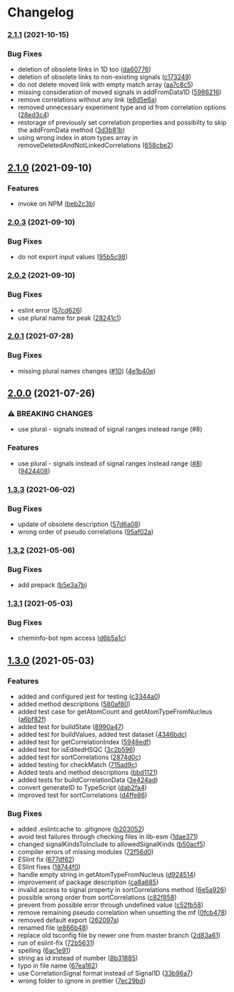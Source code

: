 # Changelog

### [2.1.1](https://www.github.com/cheminfo/nmr-correlation/compare/v2.1.0...v2.1.1) (2021-10-15)


### Bug Fixes

* deletion of obsolete links in 1D too ([da60776](https://www.github.com/cheminfo/nmr-correlation/commit/da607765b03ffd5a8197e8bdf38e30701f84690a))
* deletion of obsolete links to non-existing signals ([c173249](https://www.github.com/cheminfo/nmr-correlation/commit/c1732495a31abd0ff5ee3478f0bbd0e0c87861a6))
* do not delete moved link with empty match array ([aa7c8c5](https://www.github.com/cheminfo/nmr-correlation/commit/aa7c8c506a2315c87601661a470397ad0b310450))
* missing consideration of moved signals in addFromData1D ([5986216](https://www.github.com/cheminfo/nmr-correlation/commit/5986216b0b141bc4ad2701e4ac0ba156f92fc21a))
* remove correlations without any link ([e8d5e6a](https://www.github.com/cheminfo/nmr-correlation/commit/e8d5e6ab87b446f4c87a51a0646175706f5fb97e))
* removed unnecessary experiment type and id from correlation options ([28ed3c4](https://www.github.com/cheminfo/nmr-correlation/commit/28ed3c4c23ef79ed10d77cfba332859c7b327322))
* restorage of previously set correlation properties and possibilty to skip the addFromData method ([3d3b81b](https://www.github.com/cheminfo/nmr-correlation/commit/3d3b81b8e1aefa15ac0fa3259b3e85d5f916f79c))
* using wrong index in atom types array  in removeDeletedAndNotLinkedCorrelations ([658cbe2](https://www.github.com/cheminfo/nmr-correlation/commit/658cbe2af647cc0720b41056cb56dfce953b67b5))

## [2.1.0](https://www.github.com/cheminfo/nmr-correlation/compare/v2.0.3...v2.1.0) (2021-09-10)


### Features

* invoke on NPM ([beb2c3b](https://www.github.com/cheminfo/nmr-correlation/commit/beb2c3be06fb32160358b25687c124165d6cb11d))

### [2.0.3](https://www.github.com/cheminfo/nmr-correlation/compare/v2.0.2...v2.0.3) (2021-09-10)


### Bug Fixes

* do not export input values ([95b5c98](https://www.github.com/cheminfo/nmr-correlation/commit/95b5c987eb8dde3cd1b21ea35ce663d339f93102))

### [2.0.2](https://www.github.com/cheminfo/nmr-correlation/compare/v2.0.1...v2.0.2) (2021-09-10)


### Bug Fixes

* eslint error ([57cd626](https://www.github.com/cheminfo/nmr-correlation/commit/57cd626b1652011c560d08b50ac73de0fada8ccb))
* use plural name for peak ([28241c1](https://www.github.com/cheminfo/nmr-correlation/commit/28241c1978c81a8b686ddffc06ede5ce4e72f199))

### [2.0.1](https://www.github.com/cheminfo/nmr-correlation/compare/v2.0.0...v2.0.1) (2021-07-28)


### Bug Fixes

* missing plural names changes ([#10](https://www.github.com/cheminfo/nmr-correlation/issues/10)) ([4e1b40e](https://www.github.com/cheminfo/nmr-correlation/commit/4e1b40e530cca4738d89aa7a1780db180035e72b))

## [2.0.0](https://www.github.com/cheminfo/nmr-correlation/compare/v1.3.3...v2.0.0) (2021-07-26)


### ⚠ BREAKING CHANGES

* use plural - signals instead of signal ranges instead range (#8)

### Features

* use plural - signals instead of signal ranges instead range ([#8](https://www.github.com/cheminfo/nmr-correlation/issues/8)) ([9424408](https://www.github.com/cheminfo/nmr-correlation/commit/9424408ff44c7637e882136178cec658c2c59d29))

### [1.3.3](https://www.github.com/cheminfo/nmr-correlation/compare/v1.3.2...v1.3.3) (2021-06-02)


### Bug Fixes

* update of obsolete description ([57d6a08](https://www.github.com/cheminfo/nmr-correlation/commit/57d6a08d9f25b70b692f8fd44b33903efebc5884))
* wrong order of pseudo correlations ([95af02a](https://www.github.com/cheminfo/nmr-correlation/commit/95af02a39ee82fde5d3190b83c6b0d649f7a3c09))

### [1.3.2](https://www.github.com/cheminfo/nmr-correlation/compare/v1.3.1...v1.3.2) (2021-05-06)


### Bug Fixes

* add prepack ([b5e3a7b](https://www.github.com/cheminfo/nmr-correlation/commit/b5e3a7bccc9de303117f3dfa0a8d6ceebd1011ce))

### [1.3.1](https://www.github.com/cheminfo/nmr-correlation/compare/v1.3.0...v1.3.1) (2021-05-03)


### Bug Fixes

* cheminfo-bot npm access ([d6b5a1c](https://www.github.com/cheminfo/nmr-correlation/commit/d6b5a1c3da89b1fceb9fba3116fc356c64b138d2))

## [1.3.0](https://www.github.com/cheminfo/nmr-correlation/compare/v1.1.6...v1.3.0) (2021-05-03)


### Features

* added and configured jest for testing ([c3344a0](https://www.github.com/cheminfo/nmr-correlation/commit/c3344a0ad2736bf5ea8f2e10e3c9729682729983))
* added method descriptions ([580af80](https://www.github.com/cheminfo/nmr-correlation/commit/580af80bec8a02f0a4c257bcd39b4392ea5fa090))
* added test case for getAtomCount and getAtomTypeFromNucleus ([a6bf82f](https://www.github.com/cheminfo/nmr-correlation/commit/a6bf82f83c8326c1cbac9a3124bdd0e3bc563cac))
* added test for buildState ([8990a47](https://www.github.com/cheminfo/nmr-correlation/commit/8990a475dc19f7b6c0aed3bf249a5e120247a514))
* added test for buildValues, added test dataset ([4346bdc](https://www.github.com/cheminfo/nmr-correlation/commit/4346bdcde3bb8573d88d963c962e58f8245677db))
* added test for getCorrelationIndex ([5948edf](https://www.github.com/cheminfo/nmr-correlation/commit/5948edff59ae761d75556a475dbffc0e24a1ae8c))
* added test for isEditedHSQC ([3c2b596](https://www.github.com/cheminfo/nmr-correlation/commit/3c2b5967d8220219e443bdf4f05c4abc67767201))
* added test for sortCorrelations ([2874d0c](https://www.github.com/cheminfo/nmr-correlation/commit/2874d0c884ea431668df883029a481536d707a89))
* added testing for checkMatch ([715ad9c](https://www.github.com/cheminfo/nmr-correlation/commit/715ad9c413f32bf321c1ed87be9315f9afb0230d))
* Added tests and method descriptions ([bbd1121](https://www.github.com/cheminfo/nmr-correlation/commit/bbd112187f8a0969c225a8b93e41138a12947c5d))
* added tests for buildCorrelationData ([3e424ad](https://www.github.com/cheminfo/nmr-correlation/commit/3e424adee194666213762215209a84667daf58c5))
* convert generateID to TypeScript ([dab2fa4](https://www.github.com/cheminfo/nmr-correlation/commit/dab2fa4b1838bff17e3f5540b04b8cc59efb04f0))
* improved test for sortCorrelations ([d4ffe86](https://www.github.com/cheminfo/nmr-correlation/commit/d4ffe8653a20d5ca55e5bff399f2625e6b6e7703))


### Bug Fixes

* added .eslintcache to .gitignore ([b203052](https://www.github.com/cheminfo/nmr-correlation/commit/b203052e8776237ff1bfbded20eea5295dd9c816))
* avoid test failures through checking files in lib-esm ([1dae371](https://www.github.com/cheminfo/nmr-correlation/commit/1dae371a69009587fdcf9398f024009aa93c4f88))
* changed signalKindsToInclude to allowedSignalKinds ([b50acf5](https://www.github.com/cheminfo/nmr-correlation/commit/b50acf53b9eae740d9b13e7b2cd54be68d490118))
* compiler errors of missing modules ([72f56d0](https://www.github.com/cheminfo/nmr-correlation/commit/72f56d0df230c8ff4c8466a176ba8d73b17acd25))
* ESlint fix ([677df62](https://www.github.com/cheminfo/nmr-correlation/commit/677df6250dacb630c7ebf8c27d3ca22afc195c0c))
* ESlint fixes ([18744f0](https://www.github.com/cheminfo/nmr-correlation/commit/18744f0c058e950b0cc60334dcf794888f20aee5))
* handle empty string in getAtomTypeFromNucleus ([d924514](https://www.github.com/cheminfo/nmr-correlation/commit/d9245148d898c5ebd318f4d698ab82efc61b94a7))
* improvement of package description ([ca8a685](https://www.github.com/cheminfo/nmr-correlation/commit/ca8a685b660a7a154e44543f33bd3e0fd40fc64d))
* invalid access to signal property in sortCorrelations method ([6e5a926](https://www.github.com/cheminfo/nmr-correlation/commit/6e5a926ea3284f50fcc50f369e22c29901620513))
* possible wrong order from sortCorrelations ([c82f858](https://www.github.com/cheminfo/nmr-correlation/commit/c82f858093d643c192b9f6a748dd3f434e933589))
* prevent from possible error through undefined value ([c52fb58](https://www.github.com/cheminfo/nmr-correlation/commit/c52fb58db91be8e910f0dcaa19525d230b727e39))
* remove remaining pseudo correlation when unsetting the mf ([0fcb478](https://www.github.com/cheminfo/nmr-correlation/commit/0fcb4783f7f12c11036a91652c32d1291111197d))
* removed default export ([262097a](https://www.github.com/cheminfo/nmr-correlation/commit/262097a0028e3ff3bcf6dd132cfabb6df9353f4e))
* renamed file ([e866b48](https://www.github.com/cheminfo/nmr-correlation/commit/e866b482bd0827b955e5d6961a733093cccbddb6))
* replace old tsconfig file by newer one from master branch ([2d83a61](https://www.github.com/cheminfo/nmr-correlation/commit/2d83a610231b9a9a8f75cbd17f3a007e091e7832))
* run of eslint-fix ([72b5631](https://www.github.com/cheminfo/nmr-correlation/commit/72b56317540c470db84d25a4f6675e3a9cb3bc34))
* spelling ([6ac1e91](https://www.github.com/cheminfo/nmr-correlation/commit/6ac1e91eb8dff67f2e8eb742773426faf68e3a5b))
* string as id instead of number ([8b31885](https://www.github.com/cheminfo/nmr-correlation/commit/8b31885e7173e911358e5e2994d33cada9b377aa))
* typo in file name ([67ea162](https://www.github.com/cheminfo/nmr-correlation/commit/67ea16257883e799e5d522f6742019ce676dc344))
* use CorrelationSignal format instead of Signal1D ([33b96a7](https://www.github.com/cheminfo/nmr-correlation/commit/33b96a767d18f6760ca9b2190ad14d7244ad3ea7))
* wrong folder to ignore in prettier ([7ec29bd](https://www.github.com/cheminfo/nmr-correlation/commit/7ec29bd45347c9a62ee28f74bf9255ab004fc8be))

